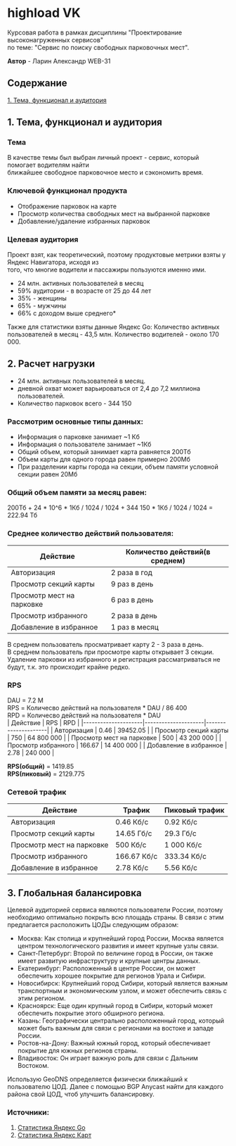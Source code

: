 # highload VK

Курсовая работа в рамках дисциплины "Проектирование высоконагруженных сервисов"<br> по теме: 
"Сервис по поиску свободных парковочных мест".

**Автор** - Ларин Александр WEB-31

## Содержание
  [1. Тема, функционал и аудитория](#раздел-1)
## 1. Тема, функционал и аудитория

### Тема
В качестве темы был выбран личный проект - сервис, который помогает водителям найти <br> ближайшее свободное парковочное место и сэкономить время.

### Ключевой функционал продукта
- Отображение парковок на карте
- Просмотр количества свободных мест на выбранной парковке
- Добавление/удаление избранных парковок

### Целевая аудитория
Проект взят, как теоретический, поэтому продуктовые метрики взяты у Яндекс Навигатора, исходя из <br> того, что многие водители и пассажиры пользуются именно ими.

- 24 млн. активных пользователей в месяц
- 59% аудитории - в возрасте от 25 до 44 лет
- 35% - женщины
- 65% - мужчины
- 66% с доходом выше среднего*

Также для статистики взяты данные Яндекс Go:
Количество активных пользователей в месяц - 43,5 млн.
Количество водителей - около 170 000.

## 2. Расчет нагрузки
- 24 млн. активных пользователей в месяц.
- дневной охват может варьироваться от 2,4 до 7,2 миллиона пользователей.
- Количество парковок всего - 344 150

### Рассмотрим основные типы данных:
- Информация о парковке занимает ~1 Кб
- Информация о пользователе занимает ~1Кб
- Общий объем, который занимает карта равняется 200Тб
- Объем карты для одного города равен примерно 200Мб
- При разделении карты города на секции, объем памяти условной секции равен 20Мб

### Общий объем памяти за месяц равен:
200Тб + 24 * 10^6 * 1Кб / 1024 / 1024 + 344 150  * 1Кб / 1024 / 1024 = 222.94 Тб

### Среднее количество действий пользователя:
| Действие | Количество действий(в среднем) |
|---------------------|---------------------|
| Авторизация | 2 раза в год |
| Просмотр секций карты | 9 раз в день |
| Просмотр мест на парковке | 6 раз в день |
| Просмотр избранного | 2 раза в день |
| Добавление в избранное | 1 раз в месяц |

В среднем пользователь просматривает карту 2 - 3 раза в день.<br>
В среднем пользователь при просмотре карты открывает 3 секции. <br>
Удаление парковки из избранного и регистрация рассматриваться не будут, т.к. это происходит крайне редко.

### RPS
DAU = 7.2 M <br>
RPS = Количесво действий на пользователя * DAU / 86 400 <br>
RPD = Количесво действий на пользователя * DAU <br>
| Действие | RPS | RPD |
|---------------------|---------------------|---------------------|
| Авторизация | 0.46 | 39452.05 |
| Просмотр секций карты | 750 | 64 800 000 |
| Просмотр мест на парковке | 500 | 43 200 000 |
| Просмотр избранного | 166.67 | 14 400  000 |
| Добавление в избранное | 2.78 | 240 000 |

**RPS(общий)** = 1419.85<br>
**RPS(пиковый)** = 2129.775<br>

### Сетевой трафик
| Действие | Трафик | Пиковый трафик |
|---------------------|---------------------|---------------------|
| Авторизация | 0.46 Кб/c | 0.92 Кб/c |
| Просмотр секций карты | 14.65 Гб/c | 29.3 Гб/c |
| Просмотр мест на парковке | 500 Кб/c| 1 000 Кб/c|
| Просмотр избранного | 166.67 Кб/c | 333.34 Кб/c |
| Добавление в избранное | 2.78 Кб/c | 5.56 Кб/c |


## 3. Глобальная балансировка

Целевой аудиторией сервиса являются пользователи России, поэтому необходимо оптимально покрыть всю площадь страны. В связи с этим предлагается расположить ЦОДы следующим образом:

- Москва: Как столица и крупнейший город России, Москва является центром технологического развития и имеет крупные узлы связи.
- Санкт-Петербург: Второй по величине город в России, он также имеет развитую инфраструктуру и крупные центры данных.
- Екатеринбург: Расположенный в центре России, он может обеспечить хорошее покрытие для регионов Урала и Сибири.
- Новосибирск: Крупнейший город Сибири, который является важным транспортным и экономическим узлом, и может обеспечить связь с этим регионом.
- Красноярск: Еще один крупный город в Сибири, который может обеспечить покрытие этого обширного региона.
- Казань: Географически центрально расположенный город, который может быть важным для связи с регионами на востоке и западе России.
- Ростов-на-Дону: Важный южный город, который обеспечивает покрытие для южных регионов страны.
- Владивосток: Он играет важную роль для связи с Дальним Востоком.

Использую GeoDNS определяется физически ближайший к пользователю ЦОД. Далее с помощью BGP Anycast найти для каждого района свой ЦОД, чтоб улучшить балансировку.





### Источники:
1. [Статистика Яндекс Go](https://inclient.ru/yandex-stats/#go)<br>
2. [Статистика Яндекс Карт](https://www.retail.ru/rbc/pressreleases/prodvizhenie-biznesa-v-puti-geomediynaya-reklama-kak-instrument-marketinga-v-2023/)






